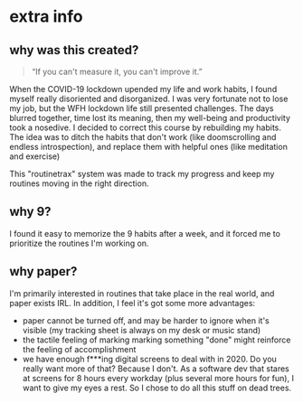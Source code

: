 # extra info

## why was this created?

> “If you can't measure it, you can't improve it.”

When the COVID-19 lockdown upended my life and work habits, I found myself really disoriented and disorganized. I was very fortunate not to lose my job, but the WFH lockdown life still presented challenges. The days blurred together, time lost its meaning, then my well-being and productivity took a nosedive. I decided to correct this course by rebuilding my habits. The idea was to ditch the habits that don't work (like doomscrolling and endless introspection), and replace them with helpful ones (like meditation and exercise)

This "routinetrax" system was made to track my progress and keep my routines moving in the right direction.

## why 9?

I found it easy to memorize the 9 habits after a week, and it forced me to prioritize the routines I'm working on.

## why paper?

I'm primarily interested in routines that take place in the real world, and paper exists IRL. In addition, I feel it's got some more advantages:

- paper cannot be turned off, and may be harder to ignore when it's visible (my tracking sheet is always on my desk or music stand)
- the tactile feeling of marking marking something "done" might reinforce the feeling of accomplishment
- we have enough f\*\*\*ing digital screens to deal with in 2020. Do you really want more of that? Because I don't. As a software dev that stares at screens for 8 hours every workday (plus several more hours for fun), I want to give my eyes a rest. So I chose to do all this stuff on dead trees.
